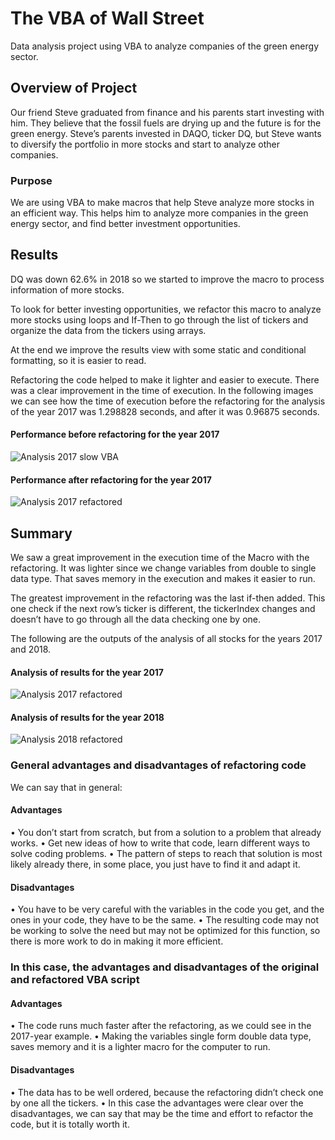 # The VBA of Wall Street

Data analysis project using VBA to analyze companies of the green energy sector.  

## Overview of Project
Our friend Steve graduated from finance and his parents start investing with him. They believe that the fossil fuels are drying up and the future is for the green energy. Steve’s parents invested in DAQO, ticker DQ, but Steve wants to diversify the portfolio in more stocks and start to analyze other companies. 

### Purpose
We are using VBA to make macros that help Steve analyze more stocks in an efficient way. This helps him to analyze more companies in the green energy sector, and find better investment opportunities. 

## Results

DQ was down 62.6% in 2018 so we started to improve the macro to process information of more stocks. 


To look for better investing opportunities, we refactor this macro to analyze more stocks using loops and If-Then to go through the list of tickers and organize the data from the tickers using arrays. 

At the end we improve the results view with some static and conditional formatting, so it is easier to read. 

Refactoring the code helped to make it lighter and easier to execute. There was a clear improvement in the time of execution. In the following images we can see how the time of execution before the refactoring for the analysis of the year 2017 was 1.298828 seconds, and after it was 0.96875 seconds.

#### Performance before refactoring for the year 2017
![Analysis 2017 slow VBA](https://user-images.githubusercontent.com/96758511/148653012-8edeeb8b-0a96-443e-9bac-78d350979181.png)

#### Performance after refactoring for the year 2017
![Analysis 2017 refactored](https://user-images.githubusercontent.com/96758511/148653339-9f30d7be-2ec7-4c1a-90e9-559f2c7d8f75.png)



## Summary

We saw a great improvement in the execution time of the Macro with the refactoring. It was lighter since we change variables from double to single data type. That saves memory in the execution and makes it easier to run.

The greatest improvement in the refactoring was the last if-then added. This one check if the next row’s ticker is different, the tickerIndex changes and doesn’t have to go through all the data checking one by one.

The following are the outputs of the analysis of all stocks for the years 2017 and 2018.

#### Analysis of results for the year 2017
![Analysis 2017 refactored](https://user-images.githubusercontent.com/96758511/148655220-3a2e3424-ebea-492f-9acb-9edccccc1742.png)

#### Analysis of results for the year 2018
![Analysis 2018 refactored](https://user-images.githubusercontent.com/96758511/148655232-c1a2a481-913b-45bb-bbb1-ae71d7bc9943.png)



### General advantages and disadvantages of refactoring code
 We can say that in general:

#### Advantages
•	You don’t start from scratch, but from a solution to a problem that already works. 
•	Get new ideas of how to write that code, learn different ways to solve coding problems. 
•	The pattern of steps to reach that solution is most likely already there, in some place, you just have to find it and adapt it.

#### Disadvantages
•	You have to be very careful with the variables in the code you get, and the ones in your code, they have to be the same.
•	The resulting code may not be working to solve the need but may not be optimized for this function, so there is more work to do in making it more efficient. 


### In this case, the advantages and disadvantages of the original and refactored VBA script

#### Advantages
•	The code runs much faster after the refactoring, as we could see in the 2017-year example.
•	Making the variables single form double data type, saves memory and it is a lighter macro for the computer to run.


#### Disadvantages
•	The data has to be well ordered, because the refactoring didn’t check one by one all the tickers.
•	In this case the advantages were clear over the disadvantages, we can say that may be the time and effort to refactor the code, but it is totally worth it.
